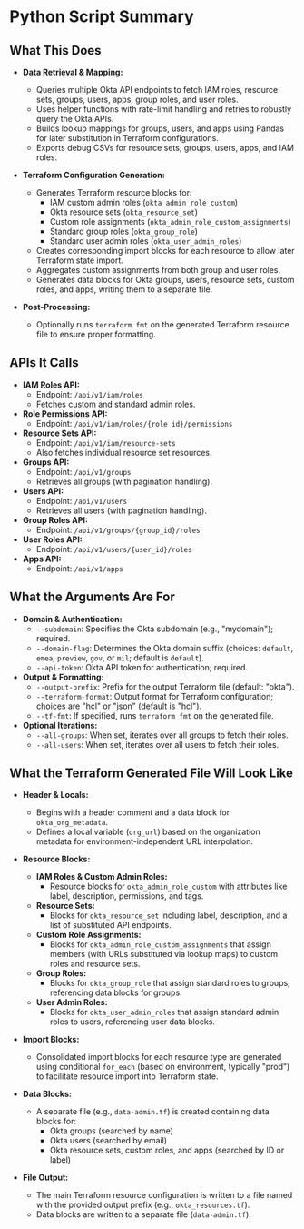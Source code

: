# Python Script Summary

## What This Does
- **Data Retrieval & Mapping:**
  - Queries multiple Okta API endpoints to fetch IAM roles, resource sets, groups, users, apps, group roles, and user roles.
  - Uses helper functions with rate-limit handling and retries to robustly query the Okta APIs.
  - Builds lookup mappings for groups, users, and apps using Pandas for later substitution in Terraform configurations.
  - Exports debug CSVs for resource sets, groups, users, apps, and IAM roles.

- **Terraform Configuration Generation:**
  - Generates Terraform resource blocks for:
    - IAM custom admin roles (`okta_admin_role_custom`)
    - Okta resource sets (`okta_resource_set`)
    - Custom role assignments (`okta_admin_role_custom_assignments`)
    - Standard group roles (`okta_group_role`)
    - Standard user admin roles (`okta_user_admin_roles`)
  - Creates corresponding import blocks for each resource to allow later Terraform state import.
  - Aggregates custom assignments from both group and user roles.
  - Generates data blocks for Okta groups, users, resource sets, custom roles, and apps, writing them to a separate file.

- **Post-Processing:**
  - Optionally runs `terraform fmt` on the generated Terraform resource file to ensure proper formatting.

## APIs It Calls
- **IAM Roles API:**  
  - Endpoint: `/api/v1/iam/roles`  
  - Fetches custom and standard admin roles.
- **Role Permissions API:**  
  - Endpoint: `/api/v1/iam/roles/{role_id}/permissions`
- **Resource Sets API:**  
  - Endpoint: `/api/v1/iam/resource-sets`  
  - Also fetches individual resource set resources.
- **Groups API:**  
  - Endpoint: `/api/v1/groups`  
  - Retrieves all groups (with pagination handling).
- **Users API:**  
  - Endpoint: `/api/v1/users`  
  - Retrieves all users (with pagination handling).
- **Group Roles API:**  
  - Endpoint: `/api/v1/groups/{group_id}/roles`
- **User Roles API:**  
  - Endpoint: `/api/v1/users/{user_id}/roles`
- **Apps API:**  
  - Endpoint: `/api/v1/apps`

## What the Arguments Are For
- **Domain & Authentication:**
  - `--subdomain`: Specifies the Okta subdomain (e.g., "mydomain"); required.
  - `--domain-flag`: Determines the Okta domain suffix (choices: `default`, `emea`, `preview`, `gov`, or `mil`; default is `default`).
  - `--api-token`: Okta API token for authentication; required.
- **Output & Formatting:**
  - `--output-prefix`: Prefix for the output Terraform file (default: "okta").
  - `--terraform-format`: Output format for Terraform configuration; choices are "hcl" or "json" (default is "hcl").
  - `--tf-fmt`: If specified, runs `terraform fmt` on the generated file.
- **Optional Iterations:**
  - `--all-groups`: When set, iterates over all groups to fetch their roles.
  - `--all-users`: When set, iterates over all users to fetch their roles.

## What the Terraform Generated File Will Look Like
- **Header & Locals:**
  - Begins with a header comment and a data block for `okta_org_metadata`.
  - Defines a local variable (`org_url`) based on the organization metadata for environment-independent URL interpolation.

- **Resource Blocks:**
  - **IAM Roles & Custom Admin Roles:**  
    - Resource blocks for `okta_admin_role_custom` with attributes like label, description, permissions, and tags.
  - **Resource Sets:**  
    - Blocks for `okta_resource_set` including label, description, and a list of substituted API endpoints.
  - **Custom Role Assignments:**  
    - Blocks for `okta_admin_role_custom_assignments` that assign members (with URLs substituted via lookup maps) to custom roles and resource sets.
  - **Group Roles:**  
    - Blocks for `okta_group_role` that assign standard roles to groups, referencing data blocks for groups.
  - **User Admin Roles:**  
    - Blocks for `okta_user_admin_roles` that assign standard admin roles to users, referencing user data blocks.

- **Import Blocks:**
  - Consolidated import blocks for each resource type are generated using conditional `for_each` (based on environment, typically "prod") to facilitate resource import into Terraform state.

- **Data Blocks:**
  - A separate file (e.g., `data-admin.tf`) is created containing data blocks for:
    - Okta groups (searched by name)
    - Okta users (searched by email)
    - Okta resource sets, custom roles, and apps (searched by ID or label)

- **File Output:**
  - The main Terraform resource configuration is written to a file named with the provided output prefix (e.g., `okta_resources.tf`).
  - Data blocks are written to a separate file (`data-admin.tf`).